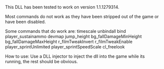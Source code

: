 This DLL has been tested to work on version 1.1.1279314.

Most commands do not work as they have been stripped out of the game or have been disabled.

Some commands that do work are:
timescale
unbindall
bind
player_sustainammo
devmap
jump_height
bg_fallDamageMinHeight
bg_fallDamageMaxHeight
r_filmTweakInvert
r_filmTweakEnable
player_sprintUnlimited
player_sprintSpeedScale
cl_freelook


How to use:
Use a DLL injector to inject the dll into the game while its running, the rest should be obvious.